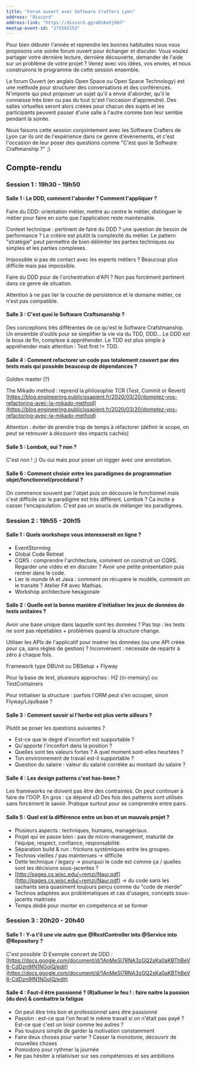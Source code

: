 ```yaml
---
title: "Forum ouvert avec Software Crafters Lyon"
address: "Discord"
address-link: "https://discord.gg/mDsKaYjXHJ"
meetup-event-id: "275565153"
---
```


Pour bien débuter l'année et reprendre les bonnes habitudes nous vous proposons une soirée forum ouvert pour échanger et discuter.
Vous voulez partager votre dernière lecture, dernière découverte, demander de l'aide sur un problème de votre projet ?
Venez avec vos idées, vos envies, et nous construirons le programme de cette session ensemble.

Le forum Ouvert (en anglais Open Space ou Open Space Technology) est une méthode pour structurer des conversations et des conférences.
N'importe qui peut proposer un sujet qu'il a envie d'aborder, qu'il le connaisse très bien ou pas du tout (c'est l'occasion d'apprendre).
Des salles virtuelles seront alors créées pour chacun des sujets et les participants peuvent passer d'une salle à l'autre comme bon leur semble pendant la soirée.

Nous faisons cette session conjointement avec les Software Crafters de Lyon car ils ont de l'expérience dans ce genre d'évènements, et c'est l'occasion de leur poser des questions comme "C'est quoi le Software Craftmanship ?" ;)

## Compte-rendu
### Session 1 : 19h30 - 19h50
#### Salle 1 : Le DDD, comment l'aborder ? Comment l'appliquer ?
Faire du DDD: orientation métier, mettre au centre le métier, distinguer le métier pour faire en sorte que l'application reste maintenable.

Context technique : pertinent de faire du DDD ? une question de besoin de performance ?
Le critère est plutôt la complexité du métier.
Le pattern "stratégie" peut permettre de bien délimiter les parties techniques ou simples et les parties complexes.

Impossible si pas de contact avec les experts métiers ?
Beaucoup plus difficile mais pas impossible.

Faire du DDD pour de l'orchestration d'API ?
Non pas forcément pertinent dans ce genre de situation.

Attention à ne pas lier la couche de persistence et le domaine métier, ce n'est pas compatible.

#### Salle 3 : C'est quoi le Software Craftsmanship ?
Des conceptions très différentes de ce qu'est le Software Crafstmanship.
Un ensemble d'outils pour se simplifier la vie via du TDD, DDD...
Le DDD est le boss de fin, complexe à appréhender.
Le TDD est plus simple à appréhender mais attention :  Test first != TDD.

#### Salle 4 : Comment refactorer un code pas totalement couvert par des tests mais qui possède beaucoup de dépendances ?
Golden master (?)

The Mikado method : reprend la philosophie TCR (Test, Commit or Revert) [https://blog.engineering.publicissapient.fr/2020/03/20/domptez-vos-refactoring-avec-la-mikado-method](https://blog.engineering.publicissapient.fr/2020/03/20/domptez-vos-refactoring-avec-la-mikado-method)

Attention : éviter de prendre trop de temps à réfactorer (définir le scope, on peut se retrouver à découvrir des impacts cachés)

#### Salle 5 : Lombok, oui ? non ?
C'est non ! ;)
Ou oui mais pour poser un logger avec une annotation.

#### Salle 6 : Comment choisir entre les paradigmes de programmation objet/fonctionnel/procédural ?
On commence souvent par l'objet puis on découvre le fonctionnel mais c'est difficile car le paradigme est très différent.
Lombok ? Ca incite a casser l'encapsulation.
C'est pas un soucis de mélanger les paradigmes.

### Session 2 : 19h55 - 20h15
#### Salle 1 : Quels workshops vous interesserait en ligne ?
* EventStorming
* Global Code Retreat
* CQRS : comprendre l'architecture, comment on construit un CQRS. Regarder une vidéo et en discuter ? Avoir une petite présentation puis rentrer dans le code.
* Lier le monde IA et Java : comment on récupère le modèle, comment on le transite ? Atelier F# avec Mathias.
* Workshop architecture hexagonale

#### Salle 2 : Quelle est la bonne manière d'initialiser les jeux de données de tests unitaires ?
Avoir une base unique dans laquelle sont les données ?
Pas top : les tests ne sont pas répétables + problèmes quand la structure change.

Utiliser les APIs de l'applicatif pour insérer les données (ou une API créée pour ça, sans règles de gestion) ?
Inconvénient : nécessite de repartir à zéro à chaque fois.

Framework type DBUnit ou DBSetup + Flyway

Pour la base de test, plusieurs approches : H2 (in-memory) ou TestContainers

Pour initialiser la structure : parfois l'ORM peut s'en occuper, sinon Flyway/Liquibase ?

#### Salle 3 : Comment savoir si l'herbe est plus verte ailleurs ?
Plutôt se poser les questions suivantes ?
* Est-ce que le degré d'inconfort est supportable ?
* Qu'apporte l'inconfort dans la position ?
* Quelles sont tes valeurs fortes ? A quel moment sont-elles heurtées ?
* Ton environnement de travail est-il supportable ?
* Question du salaire : valeur du salarié corrélée au montant du salaire ?

#### Salle 4 : Les design patterns c'est has-been ?
Les frameworks ne doivent pas être des contraintes.
On peut continuer à faire de l'OOP.
En gros : ça dépend xD
Des fois des patterns sont utilisés sans forcément le savoir.
Pratique surtout pour se comprendre entre pairs.

#### Salle 5 : Quel est la différence entre un bon et un mauvais projet ?
* Plusieurs aspects : techniques, humains, managériaux.
* Projet qui se passe bien : pas de micro-management, maturité de l'équipe, respect, confiance, responsabilité.
* Séparation build & run : frictions systémiques entre les groupes.
* Technos vieilles / pas maintenues -> difficile
* Dette technique / legacy -> pourquoi le code est comme ça / quelles sont les décisions sous-jacentes ?
* [http://pages.cs.wisc.edu/~remzi/Naur.pdf](http://pages.cs.wisc.edu/~remzi/Naur.pdf) -> du code sans les sachants sera quasiment toujours perçu comme du "code de merde"
* Technos adaptées aux problématiques et cas d'usages, concepts sous-jacents maitrisés
* Temps dédié pour monter en compétence et se former

### Session 3 : 20h20 - 20h40
#### Salle 1 : Y-a t'il une vie autre que @RestController into @Service into @Repository ?
C'est possible :D
Exemple concert de DDD :
[https://docs.google.com/document/d/1AnMeSI7RNA3zGQ2sKa0aKBThBeV6-CdDzn9fN1NGolQ/edit](https://docs.google.com/document/d/1AnMeSI7RNA3zGQ2sKa0aKBThBeV6-CdDzn9fN1NGolQ/edit)

#### Salle 4 : Faut-il être passionné ? (R)allumer le feu ! : faire naitre la passion (du dev) & combattre la fatigue
* On peut être très bon et professionnel sans être passionné
* Passion : est-ce que l'on ferait le même travail si on n'était pas payé ? Est-ce que c'est un loisir comme les autres ?
* Pas toujours simple de garder la motivation constamment
* Faire deux choses pour varier ? Casser la monotonie, découvrir de nouvelles choses
* Pomodoro pour rythmer la journée
* Ne pas hésiter à relativiser sur ses compétences et ses ambitions

